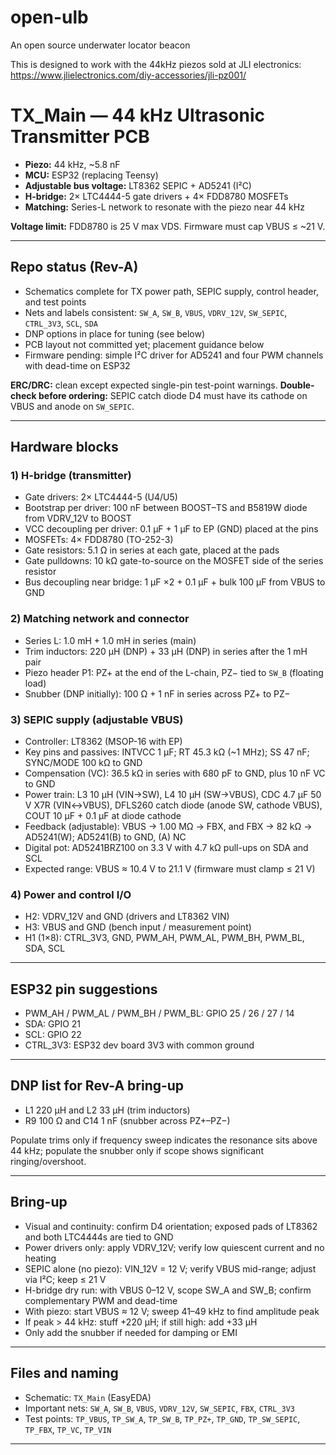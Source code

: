 # open-ulb
An open source underwater locator beacon

This is designed to work with the 44kHz piezos sold at JLI electronics:
https://www.jlielectronics.com/diy-accessories/jli-pz001/



# TX\_Main — 44 kHz Ultrasonic Transmitter PCB


* **Piezo:** 44 kHz, \~5.8 nF
* **MCU:** ESP32 (replacing Teensy)
* **Adjustable bus voltage:** LT8362 SEPIC + AD5241 (I²C)
* **H-bridge:** 2× LTC4444-5 gate drivers + 4× FDD8780 MOSFETs
* **Matching:** Series-L network to resonate with the piezo near 44 kHz

**Voltage limit:** FDD8780 is 25 V max VDS. Firmware must cap VBUS ≤ \~21 V.

---

## Repo status (Rev-A)

* Schematics complete for TX power path, SEPIC supply, control header, and test points
* Nets and labels consistent: `SW_A`, `SW_B`, `VBUS`, `VDRV_12V`, `SW_SEPIC`, `CTRL_3V3`, `SCL`, `SDA`
* DNP options in place for tuning (see below)
* PCB layout not committed yet; placement guidance below
* Firmware pending: simple I²C driver for AD5241 and four PWM channels with dead-time on ESP32

**ERC/DRC:** clean except expected single-pin test-point warnings.
**Double-check before ordering:** SEPIC catch diode D4 must have its cathode on VBUS and anode on `SW_SEPIC`.

---

## Hardware blocks

### 1) H-bridge (transmitter)

* Gate drivers: 2× LTC4444-5 (U4/U5)
* Bootstrap per driver: 100 nF between BOOST–TS and B5819W diode from VDRV\_12V to BOOST
* VCC decoupling per driver: 0.1 µF + 1 µF to EP (GND) placed at the pins
* MOSFETs: 4× FDD8780 (TO-252-3)
* Gate resistors: 5.1 Ω in series at each gate, placed at the pads
* Gate pulldowns: 10 kΩ gate-to-source on the MOSFET side of the series resistor
* Bus decoupling near bridge: 1 µF ×2 + 0.1 µF + bulk 100 µF from VBUS to GND

### 2) Matching network and connector

* Series L: 1.0 mH + 1.0 mH in series (main)
* Trim inductors: 220 µH (DNP) + 33 µH (DNP) in series after the 1 mH pair
* Piezo header P1: PZ+ at the end of the L-chain, PZ− tied to `SW_B` (floating load)
* Snubber (DNP initially): 100 Ω + 1 nF in series across PZ+ to PZ−

### 3) SEPIC supply (adjustable VBUS)

* Controller: LT8362 (MSOP-16 with EP)
* Key pins and passives: INTVCC 1 µF; RT 45.3 kΩ (\~1 MHz); SS 47 nF; SYNC/MODE 100 kΩ to GND
* Compensation (VC): 36.5 kΩ in series with 680 pF to GND, plus 10 nF VC to GND
* Power train: L3 10 µH (VIN→SW), L4 10 µH (SW→VBUS), CDC 4.7 µF 50 V X7R (VIN↔VBUS), DFLS260 catch diode (anode SW, cathode VBUS), COUT 10 µF + 0.1 µF at diode cathode
* Feedback (adjustable): VBUS → 1.00 MΩ → FBX, and FBX → 82 kΩ → AD5241(W); AD5241(B) to GND, (A) NC
* Digital pot: AD5241BRZ100 on 3.3 V with 4.7 kΩ pull-ups on SDA and SCL
* Expected range: VBUS ≈ 10.4 V to 21.1 V (firmware must clamp ≤ 21 V)

### 4) Power and control I/O

* H2: VDRV\_12V and GND (drivers and LT8362 VIN)
* H3: VBUS and GND (bench input / measurement point)
* H1 (1×8): CTRL\_3V3, GND, PWM\_AH, PWM\_AL, PWM\_BH, PWM\_BL, SDA, SCL

---

## ESP32 pin suggestions

* PWM\_AH / PWM\_AL / PWM\_BH / PWM\_BL: GPIO 25 / 26 / 27 / 14
* SDA: GPIO 21
* SCL: GPIO 22
* CTRL\_3V3: ESP32 dev board 3V3 with common ground

---

## DNP list for Rev-A bring-up

* L1 220 µH and L2 33 µH (trim inductors)
* R9 100 Ω and C14 1 nF (snubber across PZ+–PZ−)

Populate trims only if frequency sweep indicates the resonance sits above 44 kHz; populate the snubber only if scope shows significant ringing/overshoot.

---

## Bring-up 

* Visual and continuity: confirm D4 orientation; exposed pads of LT8362 and both LTC4444s are tied to GND
* Power drivers only: apply VDRV\_12V; verify low quiescent current and no heating
* SEPIC alone (no piezo): VIN\_12V = 12 V; verify VBUS mid-range; adjust via I²C; keep ≤ 21 V
* H-bridge dry run: with VBUS 0–12 V, scope SW\_A and SW\_B; confirm complementary PWM and dead-time
* With piezo: start VBUS ≈ 12 V; sweep 41–49 kHz to find amplitude peak
* If peak > 44 kHz: stuff +220 µH; if still high: add +33 µH
* Only add the snubber if needed for damping or EMI

---

## Files and naming

* Schematic: `TX_Main` (EasyEDA)
* Important nets: `SW_A`, `SW_B`, `VBUS`, `VDRV_12V`, `SW_SEPIC`, `FBX`, `CTRL_3V3`
* Test points: `TP_VBUS`, `TP_SW_A`, `TP_SW_B`, `TP_PZ+`, `TP_GND`, `TP_SW_SEPIC`, `TP_FBX`, `TP_VC`, `TP_VIN`

---



